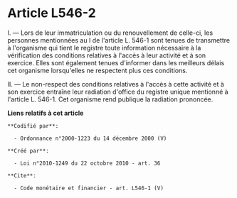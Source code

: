 # Article L546-2

I. ― Lors de leur immatriculation ou du renouvellement de celle-ci, les personnes mentionnées au I de l'article L. 546-1 sont
tenues de transmettre à l'organisme qui tient le registre toute information nécessaire à la vérification des conditions
relatives à l'accès à leur activité et à son exercice. Elles sont également tenues d'informer dans les meilleurs délais cet
organisme lorsqu'elles ne respectent plus ces conditions. 

II. ― Le non-respect des conditions relatives à l'accès à cette activité et à son exercice entraîne leur radiation d'office
du registre unique mentionné à l'article L. 546-1. Cet organisme rend publique la radiation prononcée.

**Liens relatifs à cet article**

	**Codifié par**:

	  - Ordonnance n°2000-1223 du 14 décembre 2000 (V)

	**Créé par**:

	  - Loi n°2010-1249 du 22 octobre 2010 - art. 36

	**Cite**:

	  - Code monétaire et financier - art. L546-1 (V)
